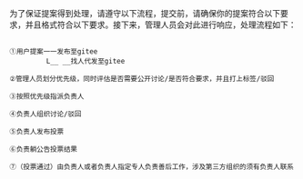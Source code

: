  为了保证提案得到处理，请遵守以下流程，提交前，请确保你的提案符合以下要求，并且格式符合以下要求。接下来，管理人员会对此进行响应，处理流程如下：

```

①用户提案一一发布至gitee
         L__ __找人代发至gitee

②管理人员划分优先级，同时评估是否需要公开讨论/是否符合要求，并且打上标签/驳回

③按照优先级指派负责人

④负责人组织讨论/驳回

⑤负责人发布投票

⑥负责躺公告投票结果

⑦（投票通过）由负责人或者负责人指定专人负责善后工作，涉及第三方组织的须有负责人联系

```
